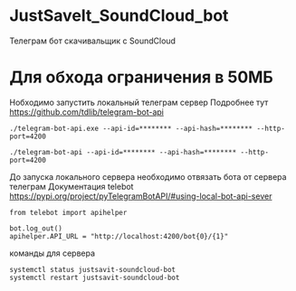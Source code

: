 # JustSaveIt_SoundCloud_bot

Телеграм бот скачивальщик c SoundCloud

# Для обхода ограничения в 50МБ

Нобходимо запустить локальный телеграм сервер
Подробнее тут https://github.com/tdlib/telegram-bot-api

```
./telegram-bot-api.exe --api-id=******** --api-hash=******** --http-port=4200

./telegram-bot-api --api-id=******** --api-hash=******** --http-port=4200

```

До запуска локального сервера необходимо отвязать бота от сервера телеграм
Документация telebot https://pypi.org/project/pyTelegramBotAPI/#using-local-bot-api-sever

```
from telebot import apihelper

bot.log_out()
apihelper.API_URL = "http://localhost:4200/bot{0}/{1}"

```

команды для сервера

```
systemctl status justsavit-soundcloud-bot
systemctl restart justsavit-soundcloud-bot
```
